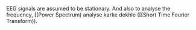 EEG signals are assumed to be stationary. And also to analyse the frequency, [[Power Spectrum) analyse karke dekhle ([[Short Time Fourier Transform)).